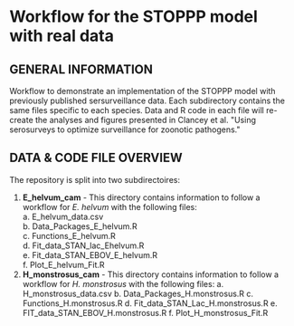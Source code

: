 # Workflow for the STOPPP model with real data

## GENERAL INFORMATION
Workflow to demonstrate an implementation of the STOPPP model with previously published sersurveillance data. Each subdirectory contains the same files specific to each species. Data and R code in each file will re-create the analyses and figures presented in Clancey et al. "Using serosurveys to optimize surveillance for zoonotic pathogens." 

## DATA & CODE FILE OVERVIEW
The repository is split into two subdirectoires: 
1. **E_helvum_cam** - This directory contains information to follow a workflow for *E. helvum* with the following files: <br>
   a. E_helvum_data.csv <br>
   b. Data_Packages_E_helvum.R <br>
   c. Functions_E_helvum.R <br>
   d. Fit_data_STAN_lac_Ehelvum.R <br>
   e. Fit_data_STAN_EBOV_E_helvum.R <br>
   f. Plot_E_helvum_Fit.R
3. **H_monstrosus_cam** - This directory contains information to follow a workflow for *H. monstrosus* with the following files:
   a. H_monstrosus_data.csv
   b. Data_Packages_H.monstrosus.R
   c. Functions_H.monstrosus.R
   d. Fit_data_STAN_Lac_H.monstrosus.R
   e. FIT_data_STAN_EBOV_H.monstrosus.R
   f. Plot_H_monstrosus_Fit.R


 
